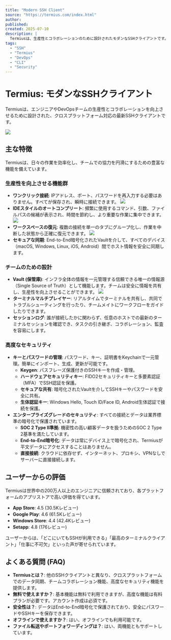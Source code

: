 ```yaml
---
title: "Modern SSH Client"
source: "https://termius.com/index.html"
author:
published:
created: 2025-07-10
description: |
  Termiusは、生産性とコラボレーションのために設計されたモダンなSSHクライアントです。ワンクリックでの接続、IDEスタイルのオートコンプリート、エンドツーエンドで暗号化されたVaultによる安全な同期などの機能を備え、すべてのデバイスでシームレスな体験を提供します。
tags:
  - "SSH"
  - "Termius"
  - "DevOps"
  - "CLI"
  - "Security"
---
```


# Termius: モダンなSSHクライアント

Termiusは、エンジニアやDevOpsチームの生産性とコラボレーションを向上させるために設計された、クロスプラットフォーム対応の最新SSHクライアントです。

[![](https://framerusercontent.com/images/5adSItOENNTFRDEwDBUq6GIETU.jpg?scale-down-to=2048)](https://termius.com/index.html)

## 主な特徴

Termiusは、日々の作業を効率化し、チームでの協力を円滑にするための豊富な機能を備えています。

### 生産性を向上させる機能群

* **ワンクリック接続**: IPアドレス、ポート、パスワードを再入力する必要はありません。すべてが保存され、瞬時に接続できます。
    ![](https://framerusercontent.com/images/pGw93qIkFzkGjgrpRjzAbuaFQCo.jpg?scale-down-to=1024)
* **IDEスタイルのオートコンプリート**: 頻繁に使用するコマンド、引数、ファイルパスの候補が表示され、時間を節約し、より重要な作業に集中できます。
    ![](https://framerusercontent.com/images/yg9nx7et2I14dZeZdOBAVnGW9A.png)
* **ワークスペースの復元**: 複数の接続を単一のタブにグループ化し、作業を中断した状態から正確に復元できます。
    ![](https://framerusercontent.com/images/YoHWIa6KvRMO5AjUcJYQpvA1Q.png)
* **セキュアな同期**: End-to-End暗号化されたVaultを介して、すべてのデバイス（macOS, Windows, Linux, iOS, Android）間でホスト情報を安全に同期します。

### チームのための設計

* **Vault (保管庫)**: インフラ全体の情報を一元管理する信頼できる唯一の情報源（Single Source of Truth）として機能します。チームは安全に情報を共有し、生産性を向上させることができます。
    ![](https://framerusercontent.com/images/YRitQiNI6SLmgqVFGtEk6dryE.png)
* **ターミナルマルチプレイヤー**: リアルタイムでターミナルを共有し、共同でトラブルシューティングを行ったり、チームメイトにワークフローをガイドしたりできます。
* **セッションログ**: 誰が接続したかに関わらず、任意のホストでの最新のターミナルセッションを確認でき、タスクの引き継ぎ、コラボレーション、監査を容易にします。

### 高度なセキュリティ

* **キーとパスワードの管理**: パスワード、キー、証明書をKeychainで一元管理。簡単にインポート、生成、更新が可能です。
  * **Keygen**: パスフレーズ保護付きのSSHキーを作成・管理。
  * **ハードウェアセキュリティキー**: FIDO2セキュリティキーと多要素認証（MFA）でSSH認証を保護。
  * **セキュアな共有**: 暗号化されたVaultを介してSSHキーやパスワードを安全に共有。
  * **生体認証キー**: Windows Hello, Touch ID/Face ID, Android生体認証で接続を保護。
* **エンタープライズグレードのセキュリティ**: すべての接続とデータは業界標準の暗号化で保護されています。
  * **SOC 2 Type II準拠**: 機密性の高い顧客データを扱うためのSOC 2 Type 2基準を満たしています。
  * **End-to-End暗号化**: データは常にデバイス上で暗号化され、Termiusが平文データにアクセスすることはありません。
  * **直接接続**: クラウドに依存せず、インターネット、プロキシ、VPNなしでサーバーに直接接続します。

## ユーザーからの評価

Termiusは世界中の200万人以上のエンジニアに信頼されており、各プラットフォームのアプリストアで高い評価を得ています。

* **App Store**: 4.5 (30.5Kレビュー)
* **Google Play**: 4.6 (61.5Kレビュー)
* **Windows Store**: 4.4 (42.4Kレビュー)
* **Setapp**: 4.8 (176レビュー)

ユーザーからは、「どこにいてもSSHが利用できる」「最高のターミナルクライアント」「仕事に不可欠」といった声が寄せられています。

## よくある質問 (FAQ)

* **Termiusとは？**: 他のSSHクライアントと異なり、クロスプラットフォームでのデータ同期、チームコラボレーション機能、高度なセキュリティ機能を提供します。
* **無料で使えますか？**: 基本機能は無料で利用できますが、高度な機能は有料プランが必要です。アカウント作成は必須です。
* **安全性は？**: データはEnd-to-End暗号化で保護されており、安全にパスワードやSSHキーを保存できます。
* **オフラインで使えますか？**: はい、オフラインでも利用可能です。
* **ファイル転送やポートフォワーディングは？**: はい、両機能ともサポートしています。
